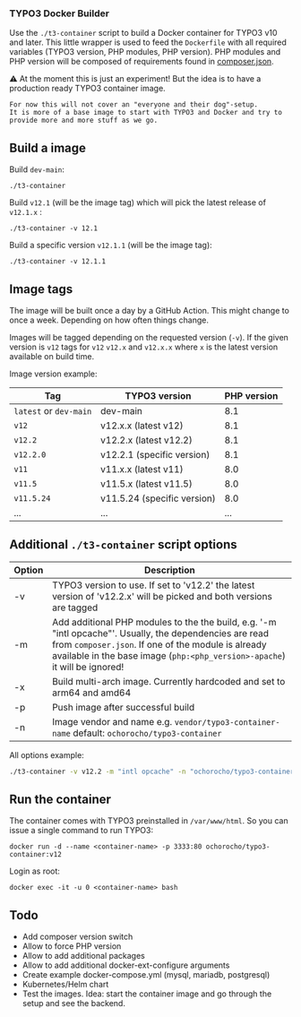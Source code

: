 ### TYPO3 Docker Builder

Use the `./t3-container` script to build a Docker container for TYPO3 v10 and later.
This little wrapper is used to feed the `Dockerfile` with all required
variables (TYPO3 version, PHP modules, PHP version). PHP modules and PHP version will
be composed of requirements found in [composer.json](https://raw.githubusercontent.com/TYPO3/typo3/main/composer.json). 

:warning: At the moment this is just an experiment! But the idea is to have a production ready TYPO3 container image.

    For now this will not cover an "everyone and their dog"-setup.
    It is more of a base image to start with TYPO3 and Docker and try to
    provide more and more stuff as we go.

## Build a image

Build `dev-main`:
```
./t3-container
```

Build `v12.1` (will be the image tag) which will pick the latest release of `v12.1.x` :
```
./t3-container -v 12.1
```

Build a specific version `v12.1.1` (will be the image tag):
```
./t3-container -v 12.1.1
```

## Image tags

The image will be built once a day by a GitHub Action. This might change to once a week.
Depending on how often things change.

Images will be tagged depending on the requested version (`-v`).
If the given version is `v12` tags for `v12` `v12.x` and `v12.x.x` where `x` is the latest version available on build time.

Image version example:

| Tag                    | TYPO3 version               | PHP version |
|------------------------|-----------------------------|-------------|
| `latest` or `dev-main` | dev-main                    | 8.1         |
| `v12`                  | v12.x.x (latest v12)        | 8.1         |
| `v12.2`                | v12.2.x (latest v12.2)      | 8.1         |
| `v12.2.0`              | v12.2.1 (specific version)  | 8.1         |
| `v11`                  | v11.x.x (latest v11)        | 8.0         |
| `v11.5`                | v11.5.x (latest v11.5)      | 8.0         |
| `v11.5.24`             | v11.5.24 (specific version) | 8.0         |
| ...                    | ...                         | ...         |

## Additional `./t3-container` script options

| Option | Description                                                                                                                                                                                                                                  |
|--------|----------------------------------------------------------------------------------------------------------------------------------------------------------------------------------------------------------------------------------------------|
| -v     | TYPO3 version to use. If set to 'v12.2' the latest version of 'v12.2.x' will be picked and both versions are tagged                                                                                                                          |
| -m     | Add additional PHP modules to the the build, e.g. '-m "intl opcache"'. Usually, the dependencies are read from `composer.json`. If one of the module is already available in the base image (`php:<php_version>-apache`) it will be ignored! |
| -x     | Build multi-arch image. Currently hardcoded and set to arm64 and amd64                                                                                                                                                                       |
| -p     | Push image after successful build                                                                                                                                                                                                            |
| -n     | Image vendor and name e.g. `vendor/typo3-container-name` default: `ochorocho/typo3-container`                                                                                                                                                |

All options example:

```bash
./t3-container -v v12.2 -m "intl opcache" -n "ochorocho/typo3-container" -x -p
```

## Run the container

The container comes with TYPO3 preinstalled in `/var/www/html`. So you can issue a single command to run TYPO3:

```
docker run -d --name <container-name> -p 3333:80 ochorocho/typo3-container:v12 
```

Login as root:

```
docker exec -it -u 0 <container-name> bash
```

## Todo

  * Add composer version switch
  * Allow to force PHP version
  * Allow to add additional packages
  * Allow to add additional docker-ext-configure arguments
  * Create example docker-compose.yml (mysql, mariadb, postgresql)
  * Kubernetes/Helm chart
  * Test the images. Idea: start the container image and go through the setup and see the backend.
